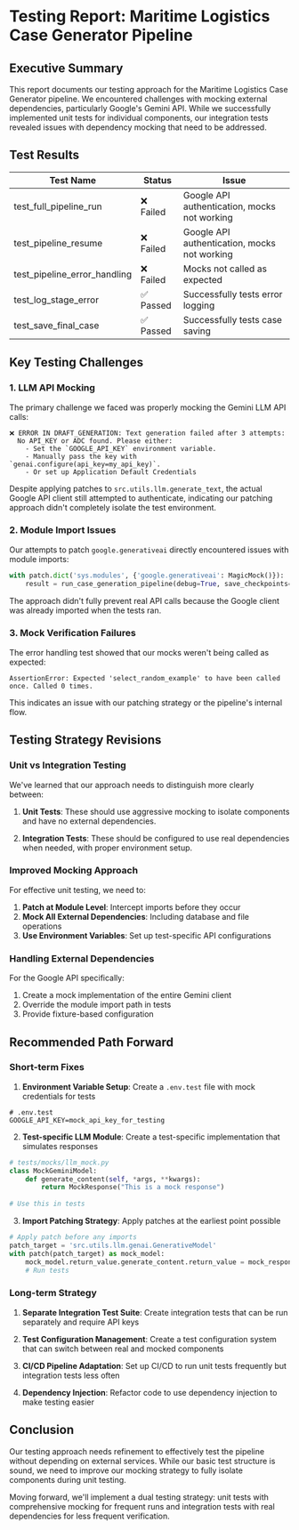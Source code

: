 # Testing Report: Maritime Logistics Case Generator Pipeline

## Executive Summary

This report documents our testing approach for the Maritime Logistics Case Generator pipeline. We encountered challenges with mocking external dependencies, particularly Google's Gemini API. While we successfully implemented unit tests for individual components, our integration tests revealed issues with dependency mocking that need to be addressed.

## Test Results

| Test Name | Status | Issue |
|-----------|--------|-------|
| test_full_pipeline_run | ❌ Failed | Google API authentication, mocks not working |
| test_pipeline_resume | ❌ Failed | Google API authentication, mocks not working |
| test_pipeline_error_handling | ❌ Failed | Mocks not called as expected |
| test_log_stage_error | ✅ Passed | Successfully tests error logging |
| test_save_final_case | ✅ Passed | Successfully tests case saving |

## Key Testing Challenges

### 1. LLM API Mocking

The primary challenge we faced was properly mocking the Gemini LLM API calls:

```
❌ ERROR IN DRAFT_GENERATION: Text generation failed after 3 attempts: 
  No API_KEY or ADC found. Please either:
    - Set the `GOOGLE_API_KEY` environment variable.
    - Manually pass the key with `genai.configure(api_key=my_api_key)`.
    - Or set up Application Default Credentials
```

Despite applying patches to `src.utils.llm.generate_text`, the actual Google API client still attempted to authenticate, indicating our patching approach didn't completely isolate the test environment.

### 2. Module Import Issues

Our attempts to patch `google.generativeai` directly encountered issues with module imports:

```python
with patch.dict('sys.modules', {'google.generativeai': MagicMock()}):
    result = run_case_generation_pipeline(debug=True, save_checkpoints=True)
```

The approach didn't fully prevent real API calls because the Google client was already imported when the tests ran.

### 3. Mock Verification Failures

The error handling test showed that our mocks weren't being called as expected:

```
AssertionError: Expected 'select_random_example' to have been called once. Called 0 times.
```

This indicates an issue with our patching strategy or the pipeline's internal flow.

## Testing Strategy Revisions

### Unit vs Integration Testing

We've learned that our approach needs to distinguish more clearly between:

1. **Unit Tests**: These should use aggressive mocking to isolate components and have no external dependencies.

2. **Integration Tests**: These should be configured to use real dependencies when needed, with proper environment setup.

### Improved Mocking Approach

For effective unit testing, we need to:

1. **Patch at Module Level**: Intercept imports before they occur
2. **Mock All External Dependencies**: Including database and file operations
3. **Use Environment Variables**: Set up test-specific API configurations

### Handling External Dependencies

For the Google API specifically:

1. Create a mock implementation of the entire Gemini client
2. Override the module import path in tests
3. Provide fixture-based configuration

## Recommended Path Forward

### Short-term Fixes

1. **Environment Variable Setup**: Create a `.env.test` file with mock credentials for tests

```
# .env.test
GOOGLE_API_KEY=mock_api_key_for_testing
```

2. **Test-specific LLM Module**: Create a test-specific implementation that simulates responses

```python
# tests/mocks/llm_mock.py
class MockGeminiModel:
    def generate_content(self, *args, **kwargs):
        return MockResponse("This is a mock response")
        
# Use this in tests
```

3. **Import Patching Strategy**: Apply patches at the earliest point possible

```python
# Apply patch before any imports
patch_target = 'src.utils.llm.genai.GenerativeModel'
with patch(patch_target) as mock_model:
    mock_model.return_value.generate_content.return_value = mock_response
    # Run tests
```

### Long-term Strategy

1. **Separate Integration Test Suite**: Create integration tests that can be run separately and require API keys

2. **Test Configuration Management**: Create a test configuration system that can switch between real and mocked components

3. **CI/CD Pipeline Adaptation**: Set up CI/CD to run unit tests frequently but integration tests less often

4. **Dependency Injection**: Refactor code to use dependency injection to make testing easier

## Conclusion

Our testing approach needs refinement to effectively test the pipeline without depending on external services. While our basic test structure is sound, we need to improve our mocking strategy to fully isolate components during unit testing.

Moving forward, we'll implement a dual testing strategy: unit tests with comprehensive mocking for frequent runs and integration tests with real dependencies for less frequent verification.